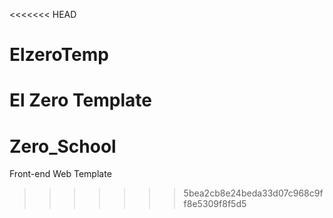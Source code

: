 <<<<<<< HEAD
# ElzeroTemp
El Zero Template
=======
# Zero_School
Front-end Web Template
>>>>>>> 5bea2cb8e24beda33d07c968c9ff8e5309f8f5d5
